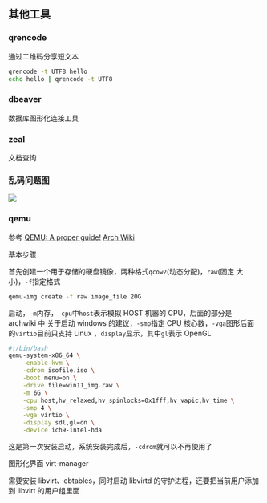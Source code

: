 ## 其他工具

### qrencode

通过二维码分享短文本
```bash
qrencode -t UTF8 hello
echo hello | qrencode -t UTF8
```

### dbeaver

数据库图形化连接工具

### zeal

文档查询

### 乱码问题图
![](img/character_encode_decode_problem.jpg)

### qemu

参考
[QEMU: A proper guide!](https://www.youtube.com/watch?v=AAfFewePE7c&t=601s)
[Arch Wiki](https://wiki.archlinux.org/title/QEMU_(%E7%AE%80%E4%BD%93%E4%B8%AD%E6%96%87))

基本步骤

首先创建一个用于存储的硬盘镜像，两种格式`qcow2`(动态分配)，`raw`(固定
大小)，`-f`指定格式
```bash
qemu-img create -f raw image_file 20G
```

启动，`-m`内存，`-cpu`中`host`表示模拟 HOST 机器的 CPU，后面的部分是 archwiki 中
关于启动 windows 的建议，`-smp`指定 CPU 核心数，`-vga`图形后面的`virtio`目前只支持 Linux
，`display`显示，其中`gl`表示 OpenGL

```bash
#!/bin/bash
qemu-system-x86_64 \
    -enable-kvm \
    -cdrom isofile.iso \
    -boot menu=on \
    -drive file=win11_img.raw \
    -m 6G \
    -cpu host,hv_relaxed,hv_spinlocks=0x1fff,hv_vapic,hv_time \
    -smp 4 \
    -vga virtio \
    -display sdl,gl=on \
    -device ich9-intel-hda
```

这是第一次安装启动，系统安装完成后，`-cdrom`就可以不再使用了

图形化界面 virt-manager

需要安装 libvirt、ebtables，同时启动 libvirtd 的守护进程，还要把当前用户添加到 
libvirt 的用户组里面
